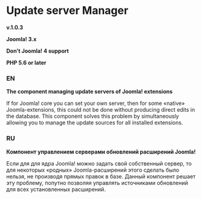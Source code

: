 # Update server Manager

**v.1.0.3**

**Joomla! 3.x**

**Don't Joomla! 4 support**

**PHP 5.6 or later**

### EN

**The component managing update servers of Joomla! extensions**

If for Joomla! core you can set your own server, then for some «native» Joomla-extensions, this could not be done without producing direct edits in the database. This component solves this problem by simultaneously allowing you to manage the update sources for all installed extensions.

### RU

**Компонент управлением серверами обновлений расширений Joomla!**

Если для для ядра Joomla! можно задать свой собственный сервер, то для некоторых «родных» Joomla-расширений этого сделать было нельзя, не производя прямых правок в базе. Данный компонент решает эту проблему, попутно позволяя управлять источниками обновлений для всех установленных расширений.
